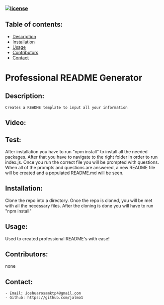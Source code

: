 
  
  ### [![license](https://img.shields.io/badge/license-MIT-blueviolet)](https://shields.io)


  ## Table of contents:
  - [Description](#description)
  - [Installation](#installation)
  - [Usage](#usage)
  - [Contributors](#contributors)
  - [Contact](#contact)

  # Professional README Generator

  ## Description:
    Creates a README template to input all your information
  ## Video:

  ## Test:
  After installation you have to run "npm install" to install all the needed packages. After that you have to navigate to the right folder in order to run index.js. Once you run the correct file you will be prompted with questions. When all of the prompts and questions are answered, a new README file will be created and a populated README.md will be seen. 

  ## Installation:
  Clone the repo into a directory. Once the repo is cloned, you will be met with all the necessary files. After the cloning is done you will have to run "npm install"

  ## Usage:
  Used to created professional README's with ease!

  ## Contributors:
  none

  ## Contact:
    - Email: Joshuarosamktp4@gmail.com
    - Github: https://github.com/jalmo1
